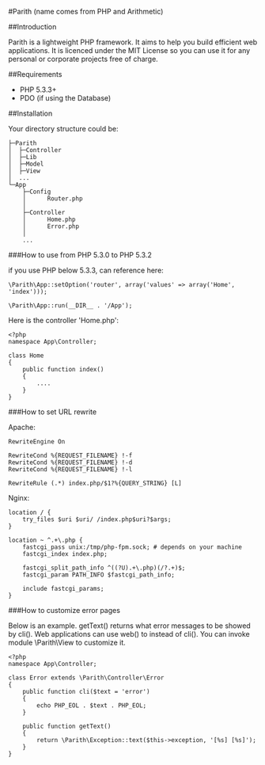 #Parith (name comes from PHP and Arithmetic)

##Introduction

Parith is a lightweight PHP framework. It aims to help you build efficient web applications.
It is licenced under the MIT License so you can use it for any personal or corporate projects free of charge.

##Requirements

* PHP 5.3.3+
* PDO (if using the Database)

##Installation

Your directory structure could be:

    ├─Parith
    │  ├─Controller
    │  ├─Lib
    │  ├─Model
    │  ├─View
    │  ...
    └─App
        ├─Config
        │      Router.php
        │
        ├─Controller
        │      Home.php
        │      Error.php
        │
        ...

###How to use from PHP 5.3.0 to PHP 5.3.2

if you use PHP below 5.3.3, can reference here:

    \Parith\App::setOption('router', array('values' => array('Home', 'index')));

    \Parith\App::run(__DIR__ . '/App');

Here is the controller 'Home.php':

    <?php
    namespace App\Controller;
    
    class Home
    {
        public function index()
        {
            ....
        }
    }

###How to set URL rewrite

Apache:

    RewriteEngine On

    RewriteCond %{REQUEST_FILENAME} !-f
    RewriteCond %{REQUEST_FILENAME} !-d
    RewriteCond %{REQUEST_FILENAME} !-l

    RewriteRule (.*) index.php/$1?%{QUERY_STRING} [L]

Nginx:

    location / {
        try_files $uri $uri/ /index.php$uri?$args;
    }

    location ~ ^.+\.php {
        fastcgi_pass unix:/tmp/php-fpm.sock; # depends on your machine
        fastcgi_index index.php;

        fastcgi_split_path_info ^((?U).+\.php)(/?.+)$;
        fastcgi_param PATH_INFO $fastcgi_path_info;

        include fastcgi_params;
    }

###How to customize error pages

Below is an example. getText() returns what error messages to be showed by cli().
Web applications can use web() to instead of cli(). You can invoke module \Parith\View to customize it.

    <?php
    namespace App\Controller;

    class Error extends \Parith\Controller\Error
    {
        public function cli($text = 'error')
        {
            echo PHP_EOL . $text . PHP_EOL;
        }

        public function getText()
        {
            return \Parith\Exception::text($this->exception, '[%s] [%s]');
        }
    }

